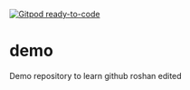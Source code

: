 [![Gitpod ready-to-code](https://img.shields.io/badge/Gitpod-ready--to--code-blue?logo=gitpod)](https://gitpod.io/#https://github.com/aryansingh9909/demo-karkinos)

# demo
Demo repository to learn github
roshan edited
